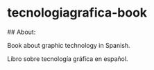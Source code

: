 tecnologiagrafica-book
======================

## About:

Book about graphic technology in Spanish.

Libro sobre tecnología gráfica en español.
